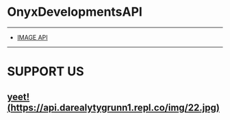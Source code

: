# OnyxDevelopmentsAPI
---------------------
* [IMAGE API](./imageapi.md)
---------------------
# SUPPORT US
[yeet!(https://api.darealytygrunn1.repl.co/img/22.jpg)](https://www.patreon.com/OnyxDevelopments)
---------------------
